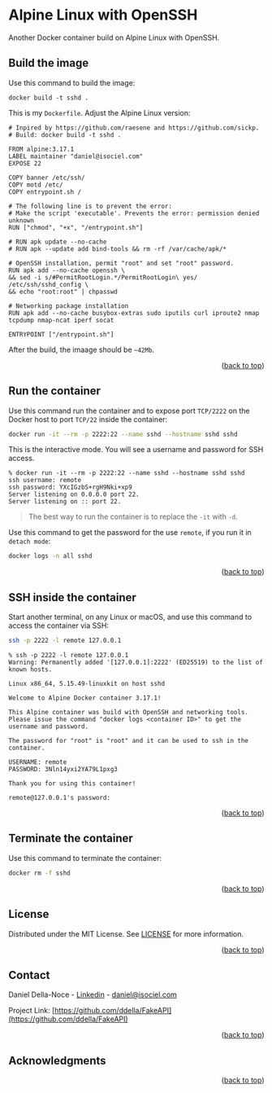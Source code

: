 <!-- Improved compatibility of back to top link: See: https://github.com/othneildrew/Best-README-Template/pull/73 -->
<a name="readme-top"></a>

# Alpine Linux with OpenSSH
Another Docker container build on Alpine Linux with OpenSSH.

## Build the image
Use this command to build the image:
```shell
docker build -t sshd .
```

This is my `Dockerfile`. Adjust the Alpine Linux version:

    # Inpired by https://github.com/raesene and https://github.com/sickp.
    # Build: docker build -t sshd .

    FROM alpine:3.17.1
    LABEL maintainer "daniel@isociel.com"
    EXPOSE 22

    COPY banner /etc/ssh/
    COPY motd /etc/
    COPY entrypoint.sh /

    # The following line is to prevent the error:
    # Make the script 'executable'. Prevents the error: permission denied unknown
    RUN ["chmod", "+x", "/entrypoint.sh"]

    # RUN apk update --no-cache
    # RUN apk --update add bind-tools && rm -rf /var/cache/apk/*

    # OpenSSH installation, permit "root" and set "root" password.
    RUN apk add --no-cache openssh \
    && sed -i s/#PermitRootLogin.*/PermitRootLogin\ yes/ /etc/ssh/sshd_config \
    && echo "root:root" | chpasswd

    # Networking package installation
    RUN apk add --no-cache busybox-extras sudo iputils curl iproute2 nmap tcpdump nmap-ncat iperf socat

    ENTRYPOINT ["/entrypoint.sh"]

After the build, the imaage should be `~42Mb`.
<p align="right">(<a href="#readme-top">back to top</a>)</p>

## Run the container
Use this command run the container and to expose port `TCP/2222` on the Docker host to port `TCP/22` inside the container:
```sh
docker run -it --rm -p 2222:22 --name sshd --hostname sshd sshd
```
This is the interactive mode. You will see a username and password for SSH access.

    % docker run -it --rm -p 2222:22 --name sshd --hostname sshd sshd
    ssh username: remote
    ssh password: YXcIGzbS+rgH9Nki+xp9
    Server listening on 0.0.0.0 port 22.
    Server listening on :: port 22.

>The best way to run the container is to replace the `-it` with `-d`.

Use this command to get the password for the use `remote`, if you run it in `detach mode`:
```sh
docker logs -n all sshd
```
<p align="right">(<a href="#readme-top">back to top</a>)</p>

## SSH inside the container
Start another terminal, on any Linux or macOS, and use this command to access the container via SSH:
```sh
ssh -p 2222 -l remote 127.0.0.1
```
    % ssh -p 2222 -l remote 127.0.0.1
    Warning: Permanently added '[127.0.0.1]:2222' (ED25519) to the list of known hosts.

    Linux x86_64, 5.15.49-linuxkit on host sshd

    Welcome to Alpine Docker container 3.17.1!

    This Alpine container was build with OpenSSH and networking tools.
    Please issue the command "docker logs <container ID>" to get the
    username and password.

    The password for "root" is "root" and it can be used to ssh in the container.

    USERNAME: remote
    PASSWORD: 3Nln14yxi2YA79L1pxg3

    Thank you for using this container!

    remote@127.0.0.1's password: 

<p align="right">(<a href="#readme-top">back to top</a>)</p>

## Terminate the container
Use this command to terminate the container:
```sh
docker rm -f sshd
```
<p align="right">(<a href="#readme-top">back to top</a>)</p>

<!-- LICENSE -->
## License
Distributed under the MIT License. See [LICENSE](LICENSE) for more information.
<p align="right">(<a href="#readme-top">back to top</a>)</p>

<!-- CONTACT -->
## Contact
Daniel Della-Noce - [Linkedin](https://www.linkedin.com/in/daniel-della-noce-2176b622/) - daniel@isociel.com

Project Link: [https://github.com/ddella/FakeAPI](https://github.com/ddella/FakeAPI)
<p align="right">(<a href="#readme-top">back to top</a>)</p>

<!-- ACKNOWLEDGMENTS -->
## Acknowledgments

<p align="right">(<a href="#readme-top">back to top</a>)</p>

